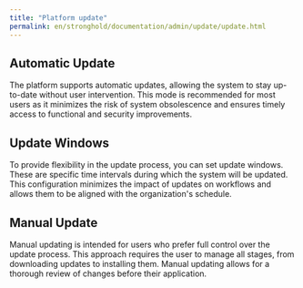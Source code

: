 ```yaml
---
title: "Platform update"
permalink: en/stronghold/documentation/admin/update/update.html
---
```


## Automatic Update

The platform supports automatic updates, allowing the system to stay up-to-date without user intervention. This mode is recommended for most users as it minimizes the risk of system obsolescence and ensures timely access to functional and security improvements.

## Update Windows

To provide flexibility in the update process, you can set update windows. These are specific time intervals during which the system will be updated. This configuration minimizes the impact of updates on workflows and allows them to be aligned with the organization's schedule.

## Manual Update

Manual updating is intended for users who prefer full control over the update process. This approach requires the user to manage all stages, from downloading updates to installing them. Manual updating allows for a thorough review of changes before their application.
